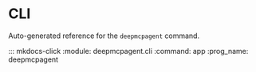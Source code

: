 # CLI

Auto-generated reference for the `deepmcpagent` command.

::: mkdocs-click
    :module: deepmcpagent.cli
    :command: app
    :prog_name: deepmcpagent
